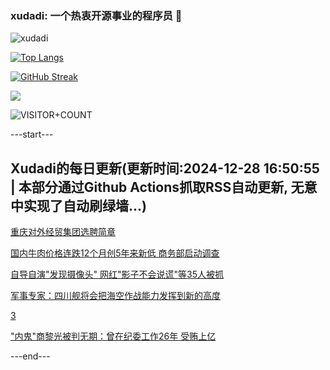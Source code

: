 ### xudadi: 一个热衷开源事业的程序员 👋

![xudadi](https://github-readme-stats-git-masterorgs-github-readme-stats-team.vercel.app/api?username=xudadi)

[![Top Langs](https://github-readme-stats.vercel.app/api/top-langs/?username=xudadi)](https://github.com/anuraghazra/github-readme-stats)

[![GitHub Streak](https://streak-stats.demolab.com?user=xudadi&locale=zh_Hans)](https://git.io/streak-stats)

![](https://raw.githubusercontent.com/xudadi/xudadi/main/assets/github-contribution-grid-snake.svg)

![VISITOR+COUNT](https://komarev.com/ghpvc/?username=xudadi&label=VISITOR+COUNT)


---start---

## Xudadi的每日更新(更新时间:2024-12-28 16:50:55 | 本部分通过Github Actions抓取RSS自动更新, 无意中实现了自动刷绿墙...)

[重庆对外经贸集团选聘简章](https://www.gongkaoleida.com/article/2247742)

[国内牛肉价格连跌12个月创5年来新低 商务部启动调查](https://m.163.com/news/article/JKEL4P570512B07B.html)

[自导自演"发现摄像头" 网红"影子不会说谎"等35人被抓](https://m.163.com/news/article/JKEQ0JOK000189PS.html)

[军事专家：四川舰将会把海空作战能力发挥到新的高度](https://m.163.com/news/article/JKE88T50051497H3.html)

[3](https://m.163.com/touch/news/sub/domestic)

["内鬼"商黎光被判无期：曾在纪委工作26年 受贿上亿](https://m.163.com/news/article/JKEDJUN4055040N3.html)

---end---
